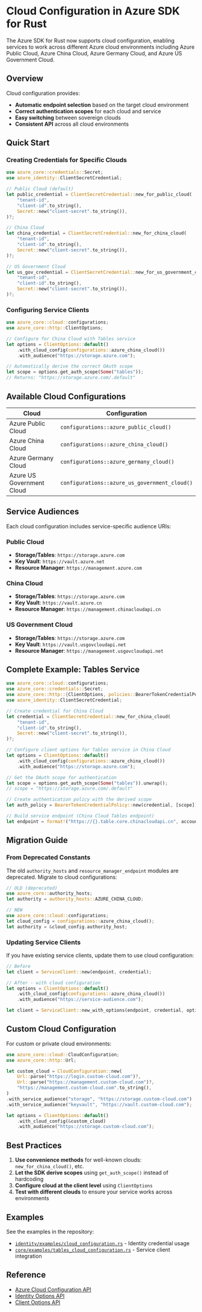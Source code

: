 # Cloud Configuration in Azure SDK for Rust

The Azure SDK for Rust now supports cloud configuration, enabling services to work across different Azure cloud environments including Azure Public Cloud, Azure China Cloud, Azure Germany Cloud, and Azure US Government Cloud.

## Overview

Cloud configuration provides:
- **Automatic endpoint selection** based on the target cloud environment
- **Correct authentication scopes** for each cloud and service
- **Easy switching** between sovereign clouds
- **Consistent API** across all cloud environments

## Quick Start

### Creating Credentials for Specific Clouds

```rust
use azure_core::credentials::Secret;
use azure_identity::ClientSecretCredential;

// Public Cloud (default)
let public_credential = ClientSecretCredential::new_for_public_cloud(
    "tenant-id",
    "client-id".to_string(),
    Secret::new("client-secret".to_string()),
)?;

// China Cloud
let china_credential = ClientSecretCredential::new_for_china_cloud(
    "tenant-id", 
    "client-id".to_string(),
    Secret::new("client-secret".to_string()),
)?;

// US Government Cloud
let us_gov_credential = ClientSecretCredential::new_for_us_government_cloud(
    "tenant-id",
    "client-id".to_string(), 
    Secret::new("client-secret".to_string()),
)?;
```

### Configuring Service Clients

```rust
use azure_core::cloud::configurations;
use azure_core::http::ClientOptions;

// Configure for China Cloud with Tables service
let options = ClientOptions::default()
    .with_cloud_config(configurations::azure_china_cloud())
    .with_audience("https://storage.azure.com");

// Automatically derive the correct OAuth scope
let scope = options.get_auth_scope(Some("tables"));
// Returns: "https://storage.azure.com/.default"
```

## Available Cloud Configurations

| Cloud | Configuration |
|-------|---------------|
| Azure Public Cloud | `configurations::azure_public_cloud()` |
| Azure China Cloud | `configurations::azure_china_cloud()` |
| Azure Germany Cloud | `configurations::azure_germany_cloud()` |
| Azure US Government Cloud | `configurations::azure_us_government_cloud()` |

## Service Audiences

Each cloud configuration includes service-specific audience URIs:

### Public Cloud
- **Storage/Tables**: `https://storage.azure.com`
- **Key Vault**: `https://vault.azure.net`
- **Resource Manager**: `https://management.azure.com`

### China Cloud  
- **Storage/Tables**: `https://storage.azure.com`
- **Key Vault**: `https://vault.azure.cn`
- **Resource Manager**: `https://management.chinacloudapi.cn`

### US Government Cloud
- **Storage/Tables**: `https://storage.azure.com`
- **Key Vault**: `https://vault.usgovcloudapi.net`
- **Resource Manager**: `https://management.usgovcloudapi.net`

## Complete Example: Tables Service

```rust
use azure_core::cloud::configurations;
use azure_core::credentials::Secret;
use azure_core::http::{ClientOptions, policies::BearerTokenCredentialPolicy};
use azure_identity::ClientSecretCredential;

// Create credential for China Cloud
let credential = ClientSecretCredential::new_for_china_cloud(
    "tenant-id",
    "client-id".to_string(),
    Secret::new("client-secret".to_string()),
)?;

// Configure client options for Tables service in China Cloud
let options = ClientOptions::default()
    .with_cloud_config(configurations::azure_china_cloud())
    .with_audience("https://storage.azure.com");

// Get the OAuth scope for authentication
let scope = options.get_auth_scope(Some("tables")).unwrap();
// scope = "https://storage.azure.com/.default"

// Create authentication policy with the derived scope
let auth_policy = BearerTokenCredentialPolicy::new(credential, [scope]);

// Build service endpoint (China Cloud Tables endpoint)
let endpoint = format!("https://{}.table.core.chinacloudapi.cn", account_name);
```

## Migration Guide

### From Deprecated Constants

The old `authority_hosts` and `resource_manager_endpoint` modules are deprecated. Migrate to cloud configurations:

```rust
// OLD (deprecated)
use azure_core::authority_hosts;
let authority = authority_hosts::AZURE_CHINA_CLOUD;

// NEW
use azure_core::cloud::configurations;
let cloud_config = configurations::azure_china_cloud();
let authority = &cloud_config.authority_host;
```

### Updating Service Clients

If you have existing service clients, update them to use cloud configuration:

```rust
// Before
let client = ServiceClient::new(endpoint, credential);

// After - with cloud configuration
let options = ClientOptions::default()
    .with_cloud_config(configurations::azure_china_cloud())
    .with_audience("https://service-audience.com");

let client = ServiceClient::new_with_options(endpoint, credential, options);
```

## Custom Cloud Configuration

For custom or private cloud environments:

```rust
use azure_core::cloud::CloudConfiguration;
use azure_core::http::Url;

let custom_cloud = CloudConfiguration::new(
    Url::parse("https://login.custom-cloud.com")?,
    Url::parse("https://management.custom-cloud.com")?,
    "https://management.custom-cloud.com".to_string(),
)
.with_service_audience("storage", "https://storage.custom-cloud.com")
.with_service_audience("keyvault", "https://vault.custom-cloud.com");

let options = ClientOptions::default()
    .with_cloud_config(&custom_cloud)
    .with_audience("https://storage.custom-cloud.com");
```

## Best Practices

1. **Use convenience methods** for well-known clouds: `new_for_china_cloud()`, etc.
2. **Let the SDK derive scopes** using `get_auth_scope()` instead of hardcoding
3. **Configure cloud at the client level** using `ClientOptions`
4. **Test with different clouds** to ensure your service works across environments

## Examples

See the examples in the repository:
- [`identity/examples/cloud_configuration.rs`](../sdk/identity/azure_identity/examples/cloud_configuration.rs) - Identity credential usage
- [`core/examples/tables_cloud_configuration.rs`](../sdk/core/azure_core/examples/tables_cloud_configuration.rs) - Service client integration

## Reference

- [Azure Cloud Configuration API](../sdk/core/azure_core/src/cloud.rs)
- [Identity Options API](../sdk/identity/azure_identity/src/options.rs)
- [Client Options API](../sdk/core/azure_core/src/http/options/mod.rs)